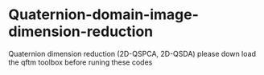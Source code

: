 # Quaternion-domain-image-dimension-reduction
Quaternion dimension reduction (2D-QSPCA, 2D-QSDA)
please down load the qftm toolbox before runing these codes 
